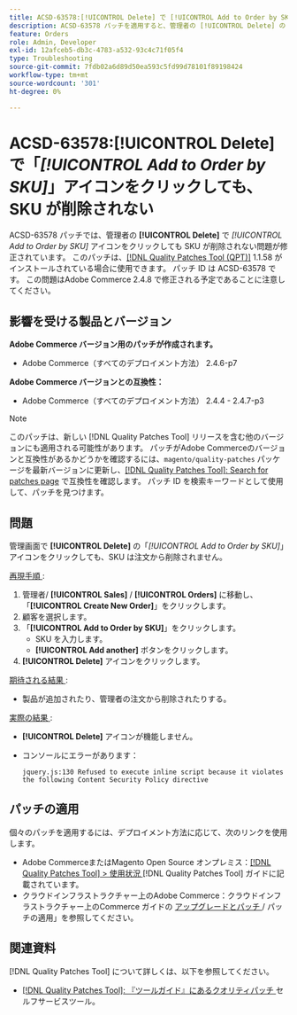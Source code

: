 ```yaml
---
title: ACSD-63578:[!UICONTROL Delete] で [!UICONTROL Add to Order by SKU] アイコンをクリックしても、SKU が削除されない
description: ACSD-63578 パッチを適用すると、管理者の [!UICONTROL Delete] の [!UICONTROL Add to Order by SKU] アイコンをクリックしても SKU が削除されないAdobe Commerceの問題が修正されます。
feature: Orders
role: Admin, Developer
exl-id: 12afceb5-db3c-4783-a532-93c4c71f05f4
type: Troubleshooting
source-git-commit: 7fdb02a6d89d50ea593c5fd99d78101f89198424
workflow-type: tm+mt
source-wordcount: '301'
ht-degree: 0%

---
```


# ACSD-63578:**[!UICONTROL Delete]** で「*[!UICONTROL Add to Order by SKU]*」アイコンをクリックしても、SKU が削除されない

ACSD-63578 パッチでは、管理者の **[!UICONTROL Delete]** で *[!UICONTROL Add to Order by SKU]* アイコンをクリックしても SKU が削除されない問題が修正されています。 このパッチは、[[!DNL Quality Patches Tool (QPT)]](/help/tools/quality-patches-tool/quality-patches-tool-to-self-serve-quality-patches.md) 1.1.58 がインストールされている場合に使用できます。 パッチ ID は ACSD-63578 です。 この問題はAdobe Commerce 2.4.8 で修正される予定であることに注意してください。

## 影響を受ける製品とバージョン

**Adobe Commerce バージョン用のパッチが作成されます。**

* Adobe Commerce（すべてのデプロイメント方法） 2.4.6-p7

**Adobe Commerce バージョンとの互換性：**

* Adobe Commerce（すべてのデプロイメント方法） 2.4.4 - 2.4.7-p3

>[!NOTE]
>
>このパッチは、新しい [!DNL Quality Patches Tool] リリースを含む他のバージョンにも適用される可能性があります。 パッチがAdobe Commerceのバージョンと互換性があるかどうかを確認するには、`magento/quality-patches` パッケージを最新バージョンに更新し、[[!DNL Quality Patches Tool]: Search for patches page](https://experienceleague.adobe.com/tools/commerce-quality-patches/index.html) で互換性を確認します。 パッチ ID を検索キーワードとして使用して、パッチを見つけます。

## 問題

管理画面で **[!UICONTROL Delete]** の「*[!UICONTROL Add to Order by SKU]*」アイコンをクリックしても、SKU は注文から削除されません。

<u> 再現手順 </u>:

1. 管理者/ **[!UICONTROL Sales]** / **[!UICONTROL Orders]** に移動し、「**[!UICONTROL Create New Order]**」をクリックします。
1. 顧客を選択します。
1. 「**[!UICONTROL Add to Order by SKU]**」をクリックします。
   * SKU を入力します。
   * **[!UICONTROL Add another]** ボタンをクリックします。
1. **[!UICONTROL Delete]** アイコンをクリックします。

<u> 期待される結果 </u>:

* 製品が追加されたり、管理者の注文から削除されたりする。

<u> 実際の結果 </u>:

* **[!UICONTROL Delete]** アイコンが機能しません。
* コンソールにエラーがあります：

  `jquery.js:130 Refused to execute inline script because it violates the following Content Security Policy directive`

## パッチの適用

個々のパッチを適用するには、デプロイメント方法に応じて、次のリンクを使用します。

* Adobe CommerceまたはMagento Open Source オンプレミス：[[!DNL Quality Patches Tool] > 使用状況 ](/help/tools/quality-patches-tool/usage.md)[!DNL Quality Patches Tool] ガイドに記載されています。
* クラウドインフラストラクチャー上のAdobe Commerce：クラウドインフラストラクチャー上のCommerce ガイドの [ アップグレードとパッチ ](https://experienceleague.adobe.com/docs/commerce-cloud-service/user-guide/develop/upgrade/apply-patches.html)/ パッチの適用」を参照してください。

## 関連資料

[!DNL Quality Patches Tool] について詳しくは、以下を参照してください。

* [[!DNL Quality Patches Tool]: 『ツールガイド』にあるクオリティパッチ ](/help/tools/quality-patches-tool/quality-patches-tool-to-self-serve-quality-patches.md) セルフサービスツール。
